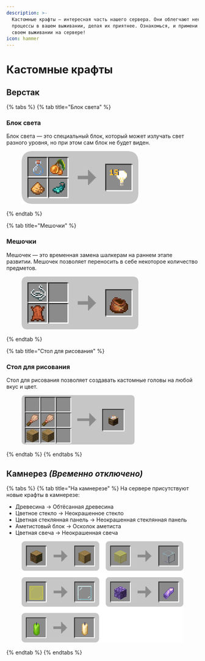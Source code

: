 ```yaml
---
description: >-
  Кастомные крафты — интересная часть нашего сервера. Они облегчают некоторые
  процессы в вашем выживании, делая их приятнее. Ознакомься, и примени парочку в
  своем выживании на сервере!
icon: hammer
---
```


# Кастомные крафты

## Верстак <a href="#light" id="light"></a>

{% tabs %}
{% tab title="Блок света" %}
### Блок света <a href="#light" id="light"></a>

Блок света — это специальный блок, который может излучать свет разного уровня, но при этом сам блок не будет виден.

<div align="left"><figure><img src="../.gitbook/assets/rounded-in-photoretrica (52).png" alt="" width="306"><figcaption></figcaption></figure></div>
{% endtab %}

{% tab title="Мешочки" %}
### Мешочки

Мешочек — это временная замена шалкерам на раннем этапе развитии. Мешочек позволяет переносить в себе некоторое количество предметов.

<div align="left"><figure><img src="../.gitbook/assets/rounded-in-photoretrica (84).png" alt="" width="306"><figcaption></figcaption></figure></div>
{% endtab %}

{% tab title="Стол для рисования" %}
### Стол для рисования

Стол для рисования позволяет создавать кастомные головы на любой вкус и цвет.

<div align="left"><figure><img src="../.gitbook/assets/rounded-in-photoretrica (86).png" alt="" width="296"><figcaption></figcaption></figure></div>
{% endtab %}
{% endtabs %}

## Камнерез _(Временно отключено)_

{% tabs %}
{% tab title="На камнерезе" %}
На сервере присутствуют новые крафты в камнерезе:

* Древесина -> Обтёсанная древесина
* Цветное стекло -> Неокрашенное стекло
* Цветная стеклянная панель -> Неокрашенная стеклянная панель
* Аметистовый блок -> Осколок аметиста
* Цветная свеча -> Неокрашенная свеча

<div align="left"><figure><img src="../.gitbook/assets/dsfsf (1).png" alt="" width="563"><figcaption></figcaption></figure></div>
{% endtab %}
{% endtabs %}
